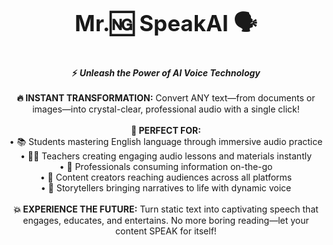 <p style="text-align:center; font-size: 2.5em;">
  <strong>Mr.🆖 SpeakAI 🗣️</strong>
</p>
<p style="text-align:center; font-size: 1em;">
  <strong>⚡ <em>Unleash the Power of AI Voice Technology</em></strong><br><br>
  <strong>🔥 INSTANT TRANSFORMATION:</strong> Convert ANY text—from documents or images—into crystal-clear, professional audio with a single click!<br><br>
  <strong>🎯 PERFECT FOR:</strong><br>
  • 📚 Students mastering English language through immersive audio practice<br>
  • 👨‍🏫 Teachers creating engaging audio lessons and materials instantly<br>
  • 🏢 Professionals consuming information on-the-go<br>
  • 👥 Content creators reaching audiences across all platforms<br>
  • 🌟 Storytellers bringing narratives to life with dynamic voice<br><br>
  <strong>💥 EXPERIENCE THE FUTURE:</strong> Turn static text into captivating speech that engages, educates, and entertains. No more boring reading—let your content SPEAK for itself!</strong>
</p>

